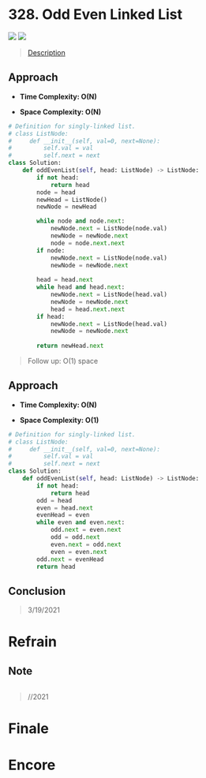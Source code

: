 # 328. Odd Even Linked List

![](https://img.shields.io/badge/Difficulty-Medium-%23f0ad4e)
![](https://img.shields.io/badge/topic-linked%20list-critical)

> [Description](https://leetcode.com/problems/odd-even-linked-list/)


## Approach

- **Time Complexity: O(N)**

- **Space Complexity: O(N)**

```python
# Definition for singly-linked list.
# class ListNode:
#     def __init__(self, val=0, next=None):
#         self.val = val
#         self.next = next
class Solution:
    def oddEvenList(self, head: ListNode) -> ListNode:
        if not head:
            return head
        node = head
        newHead = ListNode()
        newNode = newHead

        while node and node.next:
            newNode.next = ListNode(node.val)
            newNode = newNode.next
            node = node.next.next
        if node:
            newNode.next = ListNode(node.val)
            newNode = newNode.next
        
        head = head.next
        while head and head.next:
            newNode.next = ListNode(head.val)
            newNode = newNode.next
            head = head.next.next
        if head:
            newNode.next = ListNode(head.val)
            newNode = newNode.next 
            
        return newHead.next
```

> Follow up: O(1) space

## Approach

- **Time Complexity: O(N)**

- **Space Complexity: O(1)**

```python
# Definition for singly-linked list.
# class ListNode:
#     def __init__(self, val=0, next=None):
#         self.val = val
#         self.next = next
class Solution:
    def oddEvenList(self, head: ListNode) -> ListNode:
        if not head:
            return head
        odd = head
        even = head.next
        evenHead = even
        while even and even.next:
            odd.next = even.next
            odd = odd.next
            even.next = odd.next
            even = even.next
        odd.next = evenHead
        return head
```

## Conclusion

> 3/19/2021

# Refrain

## Note

```python

```

> //2021

# Finale

# Encore
